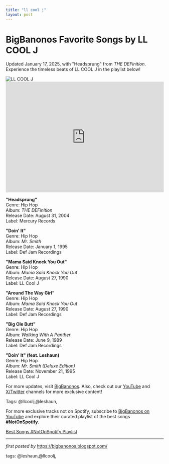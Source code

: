 ```yaml
---
title: "ll cool j"
layout: post
---
```

<!-- Title of the Post -->
<h1 >BigBanonos Favorite Songs by LL COOL J</h1> <!-- Introductory Text -->
<p >Updated January 17, 2025, with "Headsprung" from <em>THE DEFinition</em>. Experience the timeless beats of LL COOL J in the playlist below!</p> <!-- Featured Image -->
<div > <img src="https://i.scdn.co/image/ab67616d00001e022ecb3443d8533eab9c85f830" alt="LL COOL J" />
</div> <!-- Spotify Embed -->
<div > <iframe src="https://open.spotify.com/embed/playlist/6nWyg2dC6DDOLkgXjkZQUg?utm_source=generator" width="100%" height="352" frameborder="0" allowfullscreen="" allow="autoplay; clipboard-write; encrypted-media; fullscreen; picture-in-picture" loading="lazy"></iframe>
</div> <!-- Song Information -->
<div > <p><strong>"Headsprung"</strong><br> Genre: Hip Hop<br> Album: <em>THE DEFinition</em><br> Release Date: August 31, 2004<br> Label: Mercury Records</p> <p><strong>"Doin' It"</strong><br> Genre: Hip Hop<br> Album: <em>Mr. Smith</em><br> Release Date: January 1, 1995<br> Label: Def Jam Recordings</p> <p><strong>"Mama Said Knock You Out"</strong><br> Genre: Hip Hop<br> Album: <em>Mama Said Knock You Out</em><br> Release Date: August 27, 1990<br> Label: LL Cool J</p> <p><strong>"Around The Way Girl"</strong><br> Genre: Hip Hop<br> Album: <em>Mama Said Knock You Out</em><br> Release Date: August 27, 1990<br> Label: Def Jam Recordings</p> <p><strong>"Big Ole Butt"</strong><br> Genre: Hip Hop<br> Album: <em>Walking With A Panther</em><br> Release Date: June 9, 1989<br> Label: Def Jam Recordings</p> <p><strong>"Doin' It" (feat. Leshaun)</strong><br> Genre: Hip Hop<br> Album: <em>Mr. Smith (Deluxe Edition)</em><br> Release Date: November 21, 1995<br> Label: LL Cool J</p>
</div> <!-- Footer Links -->
<div > <p>For more updates, visit <a href="https://bigbanonos.blogspot.com/" target="_blank">BigBanonos</a>. Also, check out our <a href="https://www.youtube.com/@BigBanonos" target="_blank">YouTube</a> and <a href="https://x.com/bigbanonos" target="_blank">X/Twitter</a> channels for more exclusive content!</p>
</div> <!-- Tags -->
<p >Tags: @llcoolj,@leshaun,</p>


<!--Subscribe and Playlist Links-->
<div>
    <p>For more exclusive tracks not on Spotify, subscribe to <a href="https://www.youtube.com/@BigBanonos" target="_blank">BigBanonos on YouTube</a> and explore their curated playlist of the best songs <strong>#NotOnSpotify</strong>.</p>
    <p><a href="https://www.youtube.com/playlist?list=PLtuNtuTatqI0kFahUCbtbfenC_ET5O_tr" target="_blank">Best Songs #NotOnSpotify Playlist<br /></a></p></div>

<hr />

<p><em>first posted by</em> <a href="https://bigbanonos.blogspot.com/" rel="noopener" target="_new">https://bigbanonos.blogspot.com/</a></p>

<p>tags: @leshaun,@llcoolj,</p>
